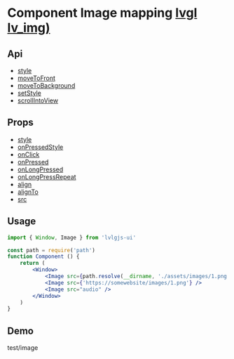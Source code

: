 # Component Image mapping [lvgl lv_img)](https://docs.lvgl.io/master/widgets/img.html#overview)

## Api
- [style](../api/style.md)
- [moveToFront](../api/moveToFront.md)
- [moveToBackground](../api/moveToBackground.md)
- [setStyle](../api/setStyle.md)
- [scrollIntoView](../api/scrollIntoView.md)

## Props
- [style](../props/style.md)
- [onPressedStyle](../props/onPressedStyle.md)
- [onClick](../props/onClick.md)
- [onPressed](../props/onPressed.md)
- [onLongPressed](../props/onLongPressed.md)
- [onLongPressRepeat](../props/onLongPressRepeat.md)
- [align](../props/align.md)
- [alignTo](../props/alignTo.md)
- [src](../props/src.md)

## Usage
```jsx
import { Window, Image } from 'lvlgjs-ui'

const path = require('path')
function Component () {
    return (
        <Window>
            <Image src={path.resolve(__dirname, './assets/images/1.png')} />
            <Image src={'https://somewebsite/images/1.png'} />
            <Image src="audio" />
        </Window>
    )
}
```

## Demo
test/image